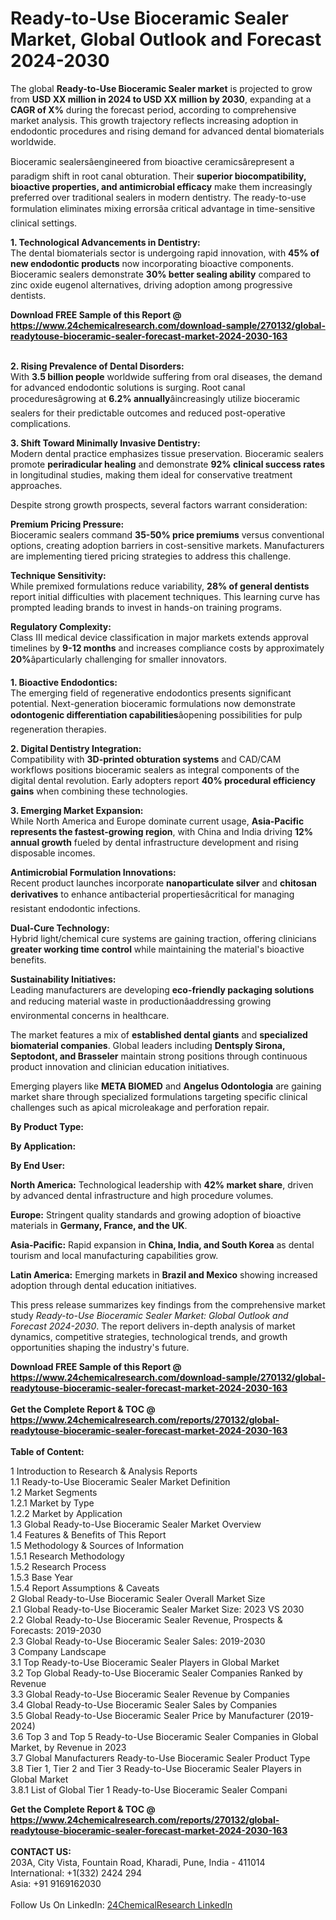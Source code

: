 <h1>Ready-to-Use Bioceramic Sealer Market, Global Outlook and Forecast 2024-2030</h1><p>The global <strong>Ready-to-Use Bioceramic Sealer market</strong> is projected to grow from <strong>USD XX million in 2024 to USD XX million by 2030</strong>, expanding at a <strong>CAGR of X%</strong> during the forecast period, according to comprehensive market analysis. This growth trajectory reflects increasing adoption in endodontic procedures and rising demand for advanced dental biomaterials worldwide.</p><p>Bioceramic sealersâengineered from bioactive ceramicsârepresent a paradigm shift in root canal obturation. Their <strong>superior biocompatibility, bioactive properties, and antimicrobial efficacy</strong> make them increasingly preferred over traditional sealers in modern dentistry. The ready-to-use formulation eliminates mixing errorsâa critical advantage in time-sensitive clinical settings.</p><p><strong>1. Technological Advancements in Dentistry:</strong><br>
The dental biomaterials sector is undergoing rapid innovation, with <strong>45% of new endodontic products</strong> now incorporating bioactive components. Bioceramic sealers demonstrate <strong>30% better sealing ability</strong> compared to zinc oxide eugenol alternatives, driving adoption among progressive dentists.</p><div><b>Download FREE Sample of this Report @ 
            <a href="https://www.24chemicalresearch.com/download-sample/270132/global-readytouse-bioceramic-sealer-forecast-market-2024-2030-163">
            https://www.24chemicalresearch.com/download-sample/270132/global-readytouse-bioceramic-sealer-forecast-market-2024-2030-163</a></b></div><br><p><strong>2. Rising Prevalence of Dental Disorders:</strong><br>
With <strong>3.5 billion people</strong> worldwide suffering from oral diseases, the demand for advanced endodontic solutions is surging. Root canal proceduresâgrowing at <strong>6.2% annually</strong>âincreasingly utilize bioceramic sealers for their predictable outcomes and reduced post-operative complications.</p><p><strong>3. Shift Toward Minimally Invasive Dentistry:</strong><br>
Modern dental practice emphasizes tissue preservation. Bioceramic sealers promote <strong>periradicular healing</strong> and demonstrate <strong>92% clinical success rates</strong> in longitudinal studies, making them ideal for conservative treatment approaches.</p><p>Despite strong growth prospects, several factors warrant consideration:</p><p><strong>Premium Pricing Pressure:</strong><br>
	Bioceramic sealers command <strong>35-50% price premiums</strong> versus conventional options, creating adoption barriers in cost-sensitive markets. Manufacturers are implementing tiered pricing strategies to address this challenge.</p><p><strong>Technique Sensitivity:</strong><br>
	While premixed formulations reduce variability, <strong>28% of general dentists</strong> report initial difficulties with placement techniques. This learning curve has prompted leading brands to invest in hands-on training programs.</p><p><strong>Regulatory Complexity:</strong><br>
	Class III medical device classification in major markets extends approval timelines by <strong>9-12 months</strong> and increases compliance costs by approximately <strong>20%</strong>âparticularly challenging for smaller innovators.</p><p><strong>1. Bioactive Endodontics:</strong><br>
The emerging field of regenerative endodontics presents significant potential. Next-generation bioceramic formulations now demonstrate <strong>odontogenic differentiation capabilities</strong>âopening possibilities for pulp regeneration therapies.</p><p><strong>2. Digital Dentistry Integration:</strong><br>
Compatibility with <strong>3D-printed obturation systems</strong> and CAD/CAM workflows positions bioceramic sealers as integral components of the digital dental revolution. Early adopters report <strong>40% procedural efficiency gains</strong> when combining these technologies.</p><p><strong>3. Emerging Market Expansion:</strong><br>
While North America and Europe dominate current usage, <strong>Asia-Pacific represents the fastest-growing region</strong>, with China and India driving <strong>12% annual growth</strong> fueled by dental infrastructure development and rising disposable incomes.</p><p><strong>Antimicrobial Formulation Innovations:</strong><br>
	Recent product launches incorporate <strong>nanoparticulate silver</strong> and <strong>chitosan derivatives</strong> to enhance antibacterial propertiesâcritical for managing resistant endodontic infections.</p><p><strong>Dual-Cure Technology:</strong><br>
	Hybrid light/chemical cure systems are gaining traction, offering clinicians <strong>greater working time control</strong> while maintaining the material's bioactive benefits.</p><p><strong>Sustainability Initiatives:</strong><br>
	Leading manufacturers are developing <strong>eco-friendly packaging solutions</strong> and reducing material waste in productionâaddressing growing environmental concerns in healthcare.</p><p>The market features a mix of <strong>established dental giants</strong> and <strong>specialized biomaterial companies</strong>. Global leaders including <strong>Dentsply Sirona, Septodont, and Brasseler</strong> maintain strong positions through continuous product innovation and clinician education initiatives.</p><p>Emerging players like <strong>META BIOMED</strong> and <strong>Angelus Odontologia</strong> are gaining market share through specialized formulations targeting specific clinical challenges such as apical microleakage and perforation repair.</p><p><strong>By Product Type:</strong></p><p><strong>By Application:</strong></p><p><strong>By End User:</strong></p><p><strong>North America:</strong> Technological leadership with <strong>42% market share</strong>, driven by advanced dental infrastructure and high procedure volumes.</p><p><strong>Europe:</strong> Stringent quality standards and growing adoption of bioactive materials in <strong>Germany, France, and the UK</strong>.</p><p><strong>Asia-Pacific:</strong> Rapid expansion in <strong>China, India, and South Korea</strong> as dental tourism and local manufacturing capabilities grow.</p><p><strong>Latin America:</strong> Emerging markets in <strong>Brazil and Mexico</strong> showing increased adoption through dental education initiatives.</p><p>This press release summarizes key findings from the comprehensive market study <em>Ready-to-Use Bioceramic Sealer Market: Global Outlook and Forecast 2024-2030</em>. The report delivers in-depth analysis of market dynamics, competitive strategies, technological trends, and growth opportunities shaping the industry's future.</p><div><b>Download FREE Sample of this Report @ 
            <a href="https://www.24chemicalresearch.com/download-sample/270132/global-readytouse-bioceramic-sealer-forecast-market-2024-2030-163">
            https://www.24chemicalresearch.com/download-sample/270132/global-readytouse-bioceramic-sealer-forecast-market-2024-2030-163</a></b></div><br><div><b>Get the Complete Report & TOC @ 
            <a href="https://www.24chemicalresearch.com/reports/270132/global-readytouse-bioceramic-sealer-forecast-market-2024-2030-163">
            https://www.24chemicalresearch.com/reports/270132/global-readytouse-bioceramic-sealer-forecast-market-2024-2030-163</a></b></div><br>
            <b>Table of Content:</b><p>1 Introduction to Research & Analysis Reports<br />
    1.1 Ready-to-Use Bioceramic Sealer Market Definition<br />
    1.2 Market Segments<br />
        1.2.1 Market by Type<br />
        1.2.2 Market by Application<br />
    1.3 Global Ready-to-Use Bioceramic Sealer Market Overview<br />
    1.4 Features & Benefits of This Report<br />
    1.5 Methodology & Sources of Information<br />
        1.5.1 Research Methodology<br />
        1.5.2 Research Process<br />
        1.5.3 Base Year<br />
        1.5.4 Report Assumptions & Caveats<br />
2 Global Ready-to-Use Bioceramic Sealer Overall Market Size<br />
    2.1 Global Ready-to-Use Bioceramic Sealer Market Size: 2023 VS 2030<br />
    2.2 Global Ready-to-Use Bioceramic Sealer Revenue, Prospects & Forecasts: 2019-2030<br />
    2.3 Global Ready-to-Use Bioceramic Sealer Sales: 2019-2030<br />
3 Company Landscape<br />
    3.1 Top Ready-to-Use Bioceramic Sealer Players in Global Market<br />
    3.2 Top Global Ready-to-Use Bioceramic Sealer Companies Ranked by Revenue<br />
    3.3 Global Ready-to-Use Bioceramic Sealer Revenue by Companies<br />
    3.4 Global Ready-to-Use Bioceramic Sealer Sales by Companies<br />
    3.5 Global Ready-to-Use Bioceramic Sealer Price by Manufacturer (2019-2024)<br />
    3.6 Top 3 and Top 5 Ready-to-Use Bioceramic Sealer Companies in Global Market, by Revenue in 2023<br />
    3.7 Global Manufacturers Ready-to-Use Bioceramic Sealer Product Type<br />
    3.8 Tier 1, Tier 2 and Tier 3 Ready-to-Use Bioceramic Sealer Players in Global Market<br />
        3.8.1 List of Global Tier 1 Ready-to-Use Bioceramic Sealer Compani</p><div><b>Get the Complete Report & TOC @ 
            <a href="https://www.24chemicalresearch.com/reports/270132/global-readytouse-bioceramic-sealer-forecast-market-2024-2030-163">
            https://www.24chemicalresearch.com/reports/270132/global-readytouse-bioceramic-sealer-forecast-market-2024-2030-163</a></b></div><br><b>CONTACT US:</b><br>
            203A, City Vista, Fountain Road, Kharadi, Pune, India - 411014<br>
            International: +1(332) 2424 294<br>
            Asia: +91 9169162030 <br><br>
            Follow Us On LinkedIn: <a href="https://www.linkedin.com/company/24chemicalresearch/">24ChemicalResearch LinkedIn</a>